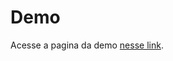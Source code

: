 # Demo

Acesse a pagina da demo [nesse link](https://devconcordia.github.io/SimpleGameDemo).

<!--

O jogo foi idealizado para ser jogado em grupo de amigos.

Deverá ser informado o nome/apelido dos jogadores.

Quando o jogo iniciar, um jogador será sorteado para ser o Investigador, que deverá descobrir o responsavel pelas mortes no vilarejo.
Os outros jogadores serão sorteados aleatoriamente e atuaram ajudando, atrapalhando ou se escondendo.

Quando o jogo iniciar, um ou mais jogadores irá assumir uma entidade do folclore brasileiro.
Os outros jogadores irão assumir outros papeis civis e deverão descobrir quem é o jogador que atua como entidade.

As entidades podem matar, capturar ou realizar outras ações com os civis.
Cada entidade terá um objetivo diferente, mas no geral é não ser descoberto por outros jogadores.

-->

